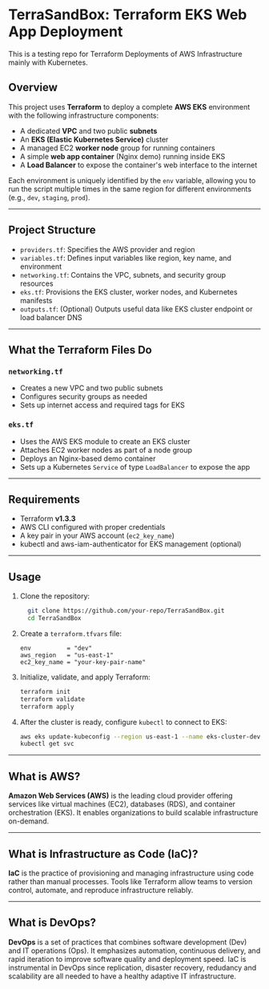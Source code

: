 # TerraSandBox: Terraform EKS Web App Deployment
This is a testing repo for Terraform Deployments of AWS Infrastructure mainly with Kubernetes.

## Overview

This project uses **Terraform** to deploy a complete **AWS EKS** environment with the following infrastructure components:

- A dedicated **VPC** and two public **subnets**
- An **EKS (Elastic Kubernetes Service)** cluster
- A managed EC2 **worker node** group for running containers
- A simple **web app container** (Nginx demo) running inside EKS
- A **Load Balancer** to expose the container's web interface to the internet

Each environment is uniquely identified by the `env` variable, allowing you to run the script multiple times in the same region for different environments (e.g., `dev`, `staging`, `prod`).

---

## Project Structure

- `providers.tf`: Specifies the AWS provider and region
- `variables.tf`: Defines input variables like region, key name, and environment
- `networking.tf`: Contains the VPC, subnets, and security group resources
- `eks.tf`: Provisions the EKS cluster, worker nodes, and Kubernetes manifests
- `outputs.tf`: (Optional) Outputs useful data like EKS cluster endpoint or load balancer DNS

---

## What the Terraform Files Do

### `networking.tf`
- Creates a new VPC and two public subnets
- Configures security groups as needed
- Sets up internet access and required tags for EKS

### `eks.tf`
- Uses the AWS EKS module to create an EKS cluster
- Attaches EC2 worker nodes as part of a node group
- Deploys an Nginx-based demo container
- Sets up a Kubernetes `Service` of type `LoadBalancer` to expose the app

---

## Requirements

- Terraform **v1.3.3**
- AWS CLI configured with proper credentials
- A key pair in your AWS account (`ec2_key_name`)
- kubectl and aws-iam-authenticator for EKS management (optional)

---

## Usage

1. Clone the repository:
   ```bash
     git clone https://github.com/your-repo/TerraSandBox.git
     cd TerraSandBox
   ```

2. Create a `terraform.tfvars` file:
   ```hcl
   env          = "dev"
   aws_region   = "us-east-1"
   ec2_key_name = "your-key-pair-name"
   ```

3. Initialize, validate, and apply Terraform:
   ```bash
   terraform init
   terraform validate
   terraform apply
   ```

4. After the cluster is ready, configure `kubectl` to connect to EKS:
   ```bash
   aws eks update-kubeconfig --region us-east-1 --name eks-cluster-dev
   kubectl get svc
   ```

---

## What is AWS?

**Amazon Web Services (AWS)** is the leading cloud provider offering services like virtual machines (EC2), databases (RDS), and container orchestration (EKS). It enables organizations to build scalable infrastructure on-demand.

---

## What is Infrastructure as Code (IaC)?

**IaC** is the practice of provisioning and managing infrastructure using code rather than manual processes. Tools like Terraform allow teams to version control, automate, and reproduce infrastructure reliably.

---

## What is DevOps?

**DevOps** is a set of practices that combines software development (Dev) and IT operations (Ops). It emphasizes automation, continuous delivery, and rapid iteration to improve software quality and deployment speed. IaC is instrumental in DevOps since replication, disaster recovery, redudancy and scalability are all needed to have a healthy adaptive IT infrastructure.
